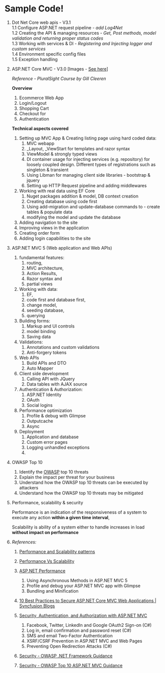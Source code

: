 
# Sample Code!
1. Dot Net Core web apis - V3.1  
    1.1 Configure ASP.NET request pipeline - *add Log4Net*  
    1.2 Creating the API & managing resources  - *Get, Post methods, model validation and returning proper status codes*  
    1.3 Working with services & DI  - *Registering and Injecting logger and custom services*  
    1.4 Environment specific config files    
    1.5 Exception handling

2. ASP.NET Core MVC - V3.0 [Images - [See here](02.AspDotNetCoreMvc/Readme.md)]
   
   *Reference - PluralSight Course by Gill Cleeren*

    **Overview**

    1. Ecommerce Web App       
    2. Login/Logout    
    3. Shopping Cart
    4. Checkout for
    5. Authentication

    **Technical aspects covered**

    1. Setting up MVC App & Creating listing page using hard coded data:
        1. MVC webapp  
        2. _Layout, _ViewStart for templates and razor syntax
        3. ViewModel & strongly typed views
        4. DI container usage for injecting services (e.g. repository) for loosely coupled design. Different types of registrations such as singleton & transient
        5. Using Libman for managing client side libraries - bootstrap & jquery
        6. Setting up HTTP Request pipeline and adding middlewares
    2. Working with real data using EF Core
        1. Nuget packages addition & model, DB context creation
        2. Creating database using code first
        3. Using add-migration and update-database commands to - create tables & populate data
        4. modifying the model and update the database
    3. Adding navigation to the site
    4. Improving views in the application
    5. Creating order form
    6. Adding login capabilities to the site
    
3. ASP.NET MVC 5 (Web application and Web APIs)

    1. fundamental features:  
        1. routing, 
        2. MVC architecture, 
        3. Action Results, 
        4. Razor syntax and
        5. partial views
    2. Working with data: 
        1. EF, 
        2. code first and database first, 
        3. change model, 
        4. seeding database, 
        5. querying
    3. Building forms:
        1. Markup and UI controls
        2. model binding
        3. Saving data
    4. Validations:
        1. Annotations and custom validations
        2. Anti-forgery tokens
    5. Web APIs
        1. Build APIs and DTO
        2. Auto Mapper
    6. Client side development
        1. Calling API with JQuery
        2. Data tables with AJAX source
    7. Authentication & Authorization:
        1. ASP.NET Identity
        2. OAuth
        3. Social logins
    8. Performance optimization
        1. Profile & debug with Glimpse
        2. Outputcache
        3. Async
    9. Deployment
        1. Application and database
        2. Custom error pages
        3. Logging unhandled exceptions
        4. 

4. OWASP Top 10
    1. Identify the [OWASP](https://owasp.org/www-project-top-ten/) top 10 threats
    2. Explain the impact per threat for your business
    3. Understand how the OWASP top 10 threats can be executed by attackers
    4. Understand how the OWASP top 10 threats may be mitigated
  
5. Performance, scalability & security

    Performance is an indication of the responsiveness of a system to execute any action **within a given time interval**, 
    
    Scalability is ability of a system either to handle increases in load **without impact on performance** 

6. *References:*
    1. [Performance and Scalability patterns](https://docs.microsoft.com/en-us/azure/architecture/patterns/category/performance-scalability)

    2. [Performance Vs Scalability](https://www.dynatrace.com/news/blog/performance-vs-scalability/)

    3. [ASP.NET Performance](https://docs.microsoft.com/en-us/aspnet/mvc/overview/performance/)        
        1. Using Asynchronous Methods in ASP.NET MVC 5
        2. Profile and debug your ASP.NET MVC app with Glimpse
        3. Bundling and Minification

    4. [10 Best Practices to Secure ASP.NET Core MVC Web Applications | Syncfusion Blogs](https://www.syncfusion.com/blogs/post/10-practices-secure-asp-net-core-mvc-app.aspx)

    5. [Security, Authentication, and Authorization with ASP.NET MVC](https://docs.microsoft.com/en-us/aspnet/mvc/overview/security/)
        
        1. Facebook, Twitter, LinkedIn and Google OAuth2 Sign-on (C#)
        2. Log in, email confirmation and password reset (C#)
        3. SMS and email Two-Factor Authentication
        4. XSRF/CSRF Prevention in ASP.NET MVC and Web Pages
        5. Preventing Open Redirection Attacks (C#)

    6. [Security - OWASP .NET Framework Guidance](https://cheatsheetseries.owasp.org/cheatsheets/DotNet_Security_Cheat_Sheet.html#net-framework-guidance)
    7. [Security - OWASP Top 10 ASP.NET MVC Guidance](https://cheatsheetseries.owasp.org/cheatsheets/DotNet_Security_Cheat_Sheet.html#asp-net-mvc-guidance)



<!-- ![Alt text](Images/Tulips.jpg?raw=true "Tulipse") -->